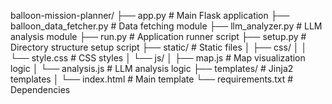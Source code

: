 
balloon-mission-planner/
├── app.py                 # Main Flask application
├── balloon_data_fetcher.py # Data fetching module
├── llm_analyzer.py        # LLM analysis module
├── run.py                 # Application runner script
├── setup.py               # Directory structure setup script
├── static/                # Static files
│   ├── css/
│   │   └── style.css      # CSS styles
│   └── js/
│       ├── map.js         # Map visualization logic
│       └── analysis.js    # LLM analysis logic 
├── templates/             # Jinja2 templates
│   └── index.html         # Main template
└── requirements.txt       # Dependencies
